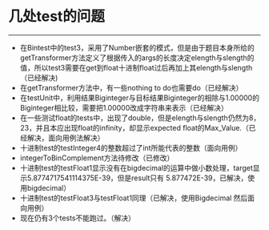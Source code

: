 # 几处test的问题
---
* 在Bintest中的test3，采用了Number嵌套的模式，但是由于题目本身所给的getTransformer方法定义了根据传入的args的长度决定elength与slength的值，所以test3需要在get到float十进制float过后再加上其elength与slength（已经解决)
* 在getTransformer方法中，有一些nothing to do也需要do（已经解决）
* 在testUnit中，利用结果Biginteger与目标结果Biginteger的相除与1.00000的Biginteger相比较，需要把1.00000改成字符串来表示（已经解决）
* 在一些测试float的tests中，出现了double，但是elength与slength仍然为8，23，并且本应出现float的infinity，却显示expected float的Max_Value.（已经解决，面向用例法解决）
* 十进制test的testInteger4的整数超过了int所能代表的整数（面向用例）
* integerToBinComplement方法待修改（已修改）
* 十进制test的testFloat1显示没有在bigdecimal的运算中做小数处理，target显示5.8774717541114375E-39，但是result只有 5.877472E-39，已解决，使用bigdecimal）
* 十进制test的testFloat3与testFloat1同理（已解决，使用Bigdecimal 然后面向用例）
* 现在仍有3个tests不能跑过。（解决）
